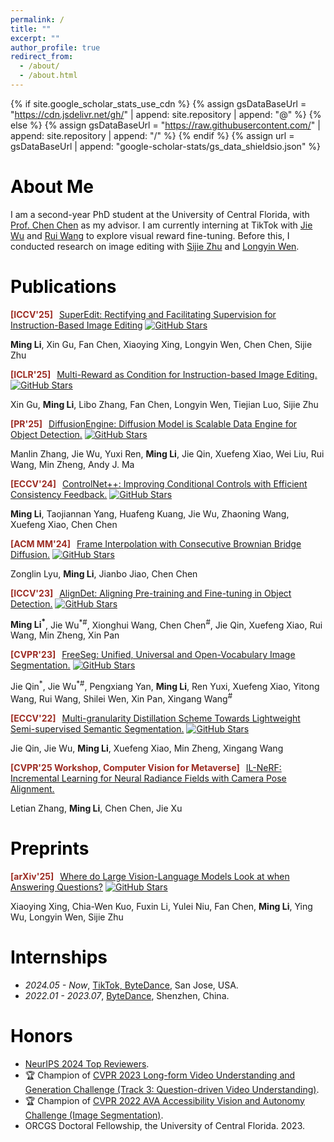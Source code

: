 ```yaml
---
permalink: /
title: ""
excerpt: ""
author_profile: true
redirect_from:
  - /about/
  - /about.html
---
```


{% if site.google_scholar_stats_use_cdn %}
{% assign gsDataBaseUrl = "https://cdn.jsdelivr.net/gh/" | append: site.repository | append: "@" %}
{% else %}
{% assign gsDataBaseUrl = "https://raw.githubusercontent.com/" | append: site.repository | append: "/" %}
{% endif %}
{% assign url = gsDataBaseUrl | append: "google-scholar-stats/gs_data_shieldsio.json" %}

# <font id="about-me" > <font color="#000000"> About Me </font>
I am a second-year PhD student at the University of Central Florida, with [Prof. Chen Chen](https://www.crcv.ucf.edu/chenchen/index.html) as my advisor. I am currently interning at TikTok with [Jie Wu](https://wujie1010.github.io/) and [Rui Wang](https://scholar.google.com/citations?user=nGki_EEAAAAJ&hl=zh-CN) to explore visual reward fine-tuning. Before this, I conducted research on image editing with [Sijie Zhu](https://jeff-zilence.github.io/) and [Longyin Wen](https://scholar.google.com/citations?user=PO9WFl0AAAAJ&hl=zh-CN).


# <font id="publications" ><font color="#000000"> Publications  </font>

<!-- SuperEdit -->
<div class="paper-box-text">
  <p>
    <strong><font color="#9C2C23"> [ICCV'25] &nbsp; </font></strong><a href="https://arxiv.org/abs/2505.02370">SuperEdit: Rectifying and Facilitating Supervision for Instruction-Based Image Editing</a>
    <a href="https://github.com/bytedance/SuperEdit"><img src="https://img.shields.io/github/stars/bytedance/SuperEdit?style=social" alt="GitHub Stars" /></a>
  </p>
  <p>
    <strong>Ming Li</strong>, Xin Gu, Fan Chen, Xiaoying Xing, Longyin Wen, Chen Chen, Sijie Zhu
  </p>
</div>

<!-- Multi-Reward -->
<div class="paper-box-text">
  <p>
    <strong><font color="#9C2C23"> [ICLR'25] &nbsp; </font></strong><a href="https://arxiv.org/abs/2411.04713">Multi-Reward as Condition for Instruction-based Image Editing.</a>
    <a href="https://github.com/bytedance/Multi-Reward-Editing"><img src="https://img.shields.io/github/stars/bytedance/Multi-Reward-Editing?style=social" alt="GitHub Stars" /></a>
  </p>
  <p>Xin Gu, <strong>Ming Li</strong>, Libo Zhang, Fan Chen, Longyin Wen, Tiejian Luo, Sijie Zhu</p>
</div>

<!-- DiffusionEngine -->
<div class="paper-box-text">
  <p>
    <strong><font color="#9C2C23"> [PR'25] &nbsp; </font></strong>
    <a href="https://arxiv.org/abs/2309.03893">DiffusionEngine: Diffusion Model is Scalable Data Engine for Object Detection.</a>
    <a href="https://github.com/bytedance/DiffusionEngine"><img src="https://img.shields.io/github/stars/bytedance/DiffusionEngine?style=social" alt="GitHub Stars" /></a>
  </p>
  <p>
    Manlin Zhang, Jie Wu, Yuxi Ren, <strong>Ming Li</strong>, Jie Qin, Xuefeng Xiao, Wei Liu, Rui Wang, Min Zheng, Andy J. Ma
  </p>
</div>

<!-- ControlNet++ -->
<div class="paper-box-text">
  <p>
    <strong><font color="#9C2C23"> [ECCV'24] &nbsp; </font></strong><a href="https://arxiv.org/abs/2404.07987">ControlNet++: Improving Conditional Controls with Efficient Consistency Feedback.</a>
    <a href="https://github.com/liming-ai/ControlNet_Plus_Plus"><img src="https://img.shields.io/github/stars/liming-ai/ControlNet_Plus_Plus?style=social" alt="GitHub Stars" /></a>
  </p>
  <p><strong>Ming Li</strong>, Taojiannan Yang, Huafeng Kuang, Jie Wu, Zhaoning Wang, Xuefeng Xiao, Chen Chen</p>
</div>

<!-- Consecutive Brownian Bridge -->
<div class="paper-box-text">
  <p>
    <strong><font color="#9C2C23"> [ACM MM'24] &nbsp; </font></strong><a href="https://arxiv.org/abs/2405.05953">Frame Interpolation with Consecutive Brownian Bridge Diffusion.</a>
    <a href="https://github.com/ZonglinL/ConsecutiveBrownianBridge"><img src="https://img.shields.io/github/stars/ZonglinL/ConsecutiveBrownianBridge?style=social" alt="GitHub Stars" /></a>
  </p>
  <p>Zonglin Lyu, <strong>Ming Li</strong>, Jianbo Jiao, Chen Chen</p>
</div>


<!-- AlignDet -->
<div class="paper-box-text">
  <p>
    <strong><font color="#9C2C23"> [ICCV'23] &nbsp; </font></strong><a href="https://arxiv.org/abs/2307.11077">AlignDet: Aligning Pre-training and Fine-tuning in Object Detection.</a>
    <a href="https://github.com/liming-ai/AlignDet"><img src="https://img.shields.io/github/stars/liming-ai/AlignDet?style=social" alt="GitHub Stars" /></a>
  </p>
  <p><strong>Ming Li<sup>*</sup></strong>, Jie Wu<sup>*#</sup>, Xionghui Wang, Chen Chen<sup>#</sup>, Jie Qin, Xuefeng Xiao, Rui Wang, Min Zheng, Xin Pan</p>
</div>


<!-- FreeSeg -->
<div class="paper-box-text">
  <p>
    <strong><font color="#9C2C23"> [CVPR'23] &nbsp; </font></strong><a href="https://arxiv.org/abs/2303.17225">FreeSeg: Unified, Universal and Open-Vocabulary Image Segmentation.</a>
    <a href="https://github.com/bytedance/FreeSeg"><img src="https://img.shields.io/github/stars/bytedance/FreeSeg?style=social" alt="GitHub Stars" /></a>
  </p>
  <p>Jie Qin<sup>*</sup>, Jie Wu<sup>*#</sup>, Pengxiang Yan, <strong>Ming Li</strong>, Ren Yuxi, Xuefeng Xiao, Yitong Wang, Rui Wang, Shilei Wen, Xin Pan, Xingang Wang<sup>#</sup></p>
</div>


<!-- MGD -->
<div class="paper-box-text">
  <p>
    <strong><font color="#9C2C23"> [ECCV'22] &nbsp; </font></strong><a href="https://arxiv.org/abs/2303.17225">Multi-granularity Distillation Scheme Towards Lightweight Semi-supervised Semantic Segmentation.</a>
    <a href="https://github.com/JayQine/MGD-SSSS"><img src="https://img.shields.io/github/stars/JayQine/MGD-SSSS?style=social" alt="GitHub Stars" /></a>
  </p>
  <p>
    Jie Qin, Jie Wu, <strong>Ming Li</strong>, Xuefeng Xiao, Min Zheng, Xingang Wang
  </p>
</div>

<!-- IL-NeRF -->
<div class="paper-box-text">
  <p>
    <strong><font color="#9C2C23"> [CVPR'25 Workshop, Computer Vision for Metaverse] &nbsp; </font></strong>
    <a href="https://arxiv.org/abs/2309.03893">IL-NeRF: Incremental Learning for Neural Radiance Fields with Camera Pose Alignment.</a>
  </p>
  <p>
    Letian Zhang, <strong>Ming Li</strong>, Chen Chen, Jie Xu
  </p>
</div>


# <font id="preprints" ><font color="#000000"> Preprints  </font>

<!-- LVLM Interpretation -->
<div class="paper-box-text">
  <p>
    <strong><font color="#9C2C23"> [arXiv'25] &nbsp; </font></strong><a href="https://arxiv.org/abs/2411.04713">Where do Large Vision-Language Models Look at when Answering Questions?</a>
    <a href="https://github.com/bytedance/LVLM_Interpretation"><img src="https://img.shields.io/github/stars/bytedance/LVLM_Interpretation?style=social" alt="GitHub Stars" /></a>
  </p>
  <p>
    Xiaoying Xing, Chia-Wen Kuo, Fuxin Li, Yulei Niu, Fan Chen, <strong>Ming Li</strong>, Ying Wu, Longyin Wen, Sijie Zhu
  </p>
</div>



# <font id="internships" ><font color="#000000"> Internships  </font>
- *2024.05 - Now*, [TikTok, ByteDance](https://www.tiktok.com/), San Jose, USA.
- *2022.01 - 2023.07*, [ByteDance](https://www.bytedance.com/en/), Shenzhen, China.

# <font id="honors" ><font color="#000000"> Honors </font>
- [NeurIPS 2024 Top Reviewers](https://neurips.cc/Conferences/2024/ProgramCommittee#top-reviewers).
- 🏆 Champion of [CVPR 2023 Long-form Video Understanding and Generation Challenge (Track 3: Question-driven Video Understanding)](https://sites.google.com/view/loveucvpr23/track3).
- 🏆 Champion of [CVPR 2022 AVA Accessibility Vision and Autonomy Challenge (Image Segmentation)](https://eval.ai/web/challenges/challenge-page/1690/leaderboard/4046).
- ORCGS Doctoral Fellowship, the University of Central Florida. 2023.

<!-- <h1 id="-educations--"><id="educations"> Educations  </font></h1>
<ul>
  <li><em>2023.09 - Now</em>, Ph.D., Computer Science, University of Central Florida.</li>
  <li><em>2020.09 - 2023.06</em>, Master, Computer Science, Xiamen University.</li>
  <li><em>2016.09 - 2020.06</em>, Bachelar, Software Engineering, Hainan University.</li>
</ul> -->

<!-- # 💬 Invited Talks
- *2021.06*, Lorem ipsum dolor sit amet, consectetur adipiscing elit. Vivamus ornare aliquet ipsum, ac tempus justo dapibus sit amet. 
- *2021.03*, Lorem ipsum dolor sit amet, consectetur adipiscing elit. Vivamus ornare aliquet ipsum, ac tempus justo dapibus sit amet.  \| [\[video\]](https://github.com/) -->

